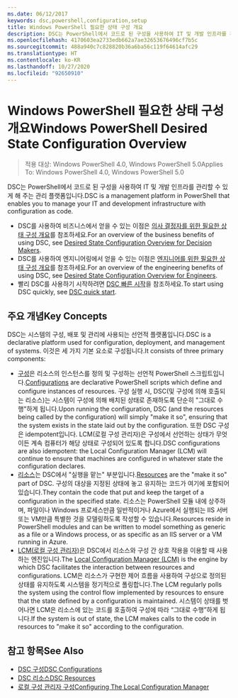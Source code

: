 ```yaml
---
ms.date: 06/12/2017
keywords: dsc,powershell,configuration,setup
title: Windows PowerShell 필요한 상태 구성 개요
description: DSC는 PowerShell에서 코드로 된 구성을 사용하여 IT 및 개발 인프라를 관리할 수 있게 해 주는 관리 플랫폼입니다.
ms.openlocfilehash: 4170603ea2733edb662a7ae32653676496cf7b5c
ms.sourcegitcommit: 488a940c7c828820b36a6ba56c119f64614afc29
ms.translationtype: HT
ms.contentlocale: ko-KR
ms.lasthandoff: 10/27/2020
ms.locfileid: "92650910"
---
```

# <a name="windows-powershell-desired-state-configuration-overview"></a><span data-ttu-id="3caac-104">Windows PowerShell 필요한 상태 구성 개요</span><span class="sxs-lookup"><span data-stu-id="3caac-104">Windows PowerShell Desired State Configuration Overview</span></span>

> <span data-ttu-id="3caac-105">적용 대상: Windows PowerShell 4.0, Windows PowerShell 5.0</span><span class="sxs-lookup"><span data-stu-id="3caac-105">Applies To: Windows PowerShell 4.0, Windows PowerShell 5.0</span></span>

<span data-ttu-id="3caac-106">DSC는 PowerShell에서 코드로 된 구성을 사용하여 IT 및 개발 인프라를 관리할 수 있게 해 주는 관리 플랫폼입니다.</span><span class="sxs-lookup"><span data-stu-id="3caac-106">DSC is a management platform in PowerShell that enables you to manage your IT and development infrastructure with configuration as code.</span></span>

- <span data-ttu-id="3caac-107">DSC를 사용하여 비즈니스에서 얻을 수 있는 이점은 [의사 결정자를 위한 필요한 상태 구성 개요](decisionMaker.md)를 참조하세요.</span><span class="sxs-lookup"><span data-stu-id="3caac-107">For an overview of the business benefits of using DSC, see [Desired State Configuration Overview for Decision Makers](decisionMaker.md).</span></span>
- <span data-ttu-id="3caac-108">DSC를 사용하여 엔지니어링에서 얻을 수 있는 이점은 [엔지니어를 위한 필요한 상태 구성 개요](DscForEngineers.md)를 참조하세요.</span><span class="sxs-lookup"><span data-stu-id="3caac-108">For an overview of the engineering benefits of using DSC, see [Desired State Configuration Overview for Engineers](DscForEngineers.md).</span></span>
- <span data-ttu-id="3caac-109">빨리 DSC를 사용하기 시작하려면 [DSC 빠른 시작](../quickstarts/website-quickstart.md)을 참조하세요.</span><span class="sxs-lookup"><span data-stu-id="3caac-109">To start using DSC quickly, see [DSC quick start](../quickstarts/website-quickstart.md).</span></span>

## <a name="key-concepts"></a><span data-ttu-id="3caac-110">주요 개념</span><span class="sxs-lookup"><span data-stu-id="3caac-110">Key Concepts</span></span>

<span data-ttu-id="3caac-111">DSC는 시스템의 구성, 배포 및 관리에 사용되는 선언적 플랫폼입니다.</span><span class="sxs-lookup"><span data-stu-id="3caac-111">DSC is a declarative platform used for configuration, deployment, and management of systems.</span></span> <span data-ttu-id="3caac-112">이것은 세 가지 기본 요소로 구성됩니다.</span><span class="sxs-lookup"><span data-stu-id="3caac-112">It consists of three primary components:</span></span>

- <span data-ttu-id="3caac-113">[구성](../configurations/configurations.md)은 리소스의 인스턴스를 정의 및 구성하는 선언적 PowerShell 스크립트입니다.</span><span class="sxs-lookup"><span data-stu-id="3caac-113">[Configurations](../configurations/configurations.md) are declarative PowerShell scripts which define and configure instances of resources.</span></span> <span data-ttu-id="3caac-114">구성 실행 시, DSC(및 구성에 의해 호출되는 리소스)는 시스템이 구성에 의해 배치된 상태로 존재하도록 단순히 "그대로 수행"하게 됩니다.</span><span class="sxs-lookup"><span data-stu-id="3caac-114">Upon running the configuration, DSC (and the resources being called by the configuration) will simply "make it so", ensuring that the system exists in the state laid out by the configuration.</span></span> <span data-ttu-id="3caac-115">또한 DSC 구성은 idempotent입니다. LCM(로컬 구성 관리자)은 구성에서 선언하는 상태가 무엇이든 계속 컴퓨터가 해당 상태로 구성되어 있도록 합니다.</span><span class="sxs-lookup"><span data-stu-id="3caac-115">DSC configurations are also idempotent: the Local Configuration Manager (LCM) will continue to ensure that machines are configured in whatever state the configuration declares.</span></span>
- <span data-ttu-id="3caac-116">[리소스](../resources/resources.md)는 DSC에서 "실행을 맡는" 부분입니다.</span><span class="sxs-lookup"><span data-stu-id="3caac-116">[Resources](../resources/resources.md) are the "make it so" part of DSC.</span></span> <span data-ttu-id="3caac-117">구성의 대상을 지정된 상태에 놓고 유지하는 코드가 여기에 포함되어 있습니다.</span><span class="sxs-lookup"><span data-stu-id="3caac-117">They contain the code that put and keep the target of a configuration in the specified state.</span></span> <span data-ttu-id="3caac-118">리소스는 PowerShell 모듈 내에 상주하며, 파일이나 Windows 프로세스만큼 일반적이거나 Azure에서 실행되는 IIS 서버 또는 VM만큼 특별한 것을 모델링하도록 작성할 수 있습니다.</span><span class="sxs-lookup"><span data-stu-id="3caac-118">Resources reside in PowerShell modules and can be written to model something as generic as a file or a Windows process, or as specific as an IIS server or a VM running in Azure.</span></span>
- <span data-ttu-id="3caac-119">[LCM(로컬 구성 관리자)](../managing-nodes/metaConfig.md)은 DSC에서 리소스와 구성 간 상호 작용을 이용할 때 사용하는 엔진입니다.</span><span class="sxs-lookup"><span data-stu-id="3caac-119">The [Local Configuration Manager (LCM)](../managing-nodes/metaConfig.md) is the engine by which DSC facilitates the interaction between resources and configurations.</span></span> <span data-ttu-id="3caac-120">LCM은 리소스가 구현한 제어 흐름을 사용하여 구성으로 정의된 상태를 유지하도록 시스템을 정기적으로 폴링합니다.</span><span class="sxs-lookup"><span data-stu-id="3caac-120">The LCM regularly polls the system using the control flow implemented by resources to ensure that the state defined by a configuration is maintained.</span></span> <span data-ttu-id="3caac-121">시스템이 상태를 벗어나면 LCM은 리소스에 있는 코드를 호출하여 구성에 따라 “그대로 수행”하게 됩니다.</span><span class="sxs-lookup"><span data-stu-id="3caac-121">If the system is out of state, the LCM makes calls to the code in resources to "make it so" according to the configuration.</span></span>

## <a name="see-also"></a><span data-ttu-id="3caac-122">참고 항목</span><span class="sxs-lookup"><span data-stu-id="3caac-122">See Also</span></span>

- [<span data-ttu-id="3caac-123">DSC 구성</span><span class="sxs-lookup"><span data-stu-id="3caac-123">DSC Configurations</span></span>](../configurations/configurations.md)
- [<span data-ttu-id="3caac-124">DSC 리소스</span><span class="sxs-lookup"><span data-stu-id="3caac-124">DSC Resources</span></span>](../resources/resources.md)
- [<span data-ttu-id="3caac-125">로컬 구성 관리자 구성</span><span class="sxs-lookup"><span data-stu-id="3caac-125">Configuring The Local Configuration Manager</span></span>](../managing-nodes/metaConfig.md)
